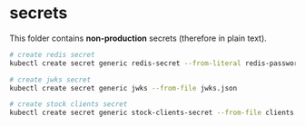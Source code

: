 # secrets

This folder contains **non-production** secrets (therefore in plain text).

```bash
# create redis secret
kubectl create secret generic redis-secret --from-literal redis-password=12345678

# create jwks secret
kubectl create secret generic jwks --from-file jwks.json

# create stock clients secret
kubectl create secret generic stock-clients-secret --from-file clients.json
```
